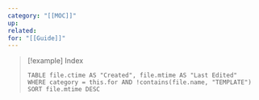 ```yaml
---
category: "[[MOC]]"
up: 
related: 
for: "[[Guide]]"
---
```


> [!example] Index
> ```dataview
> TABLE file.ctime AS "Created", file.mtime AS "Last Edited"
> WHERE category = this.for AND !contains(file.name, "TEMPLATE")
> SORT file.mtime DESC
> ```

